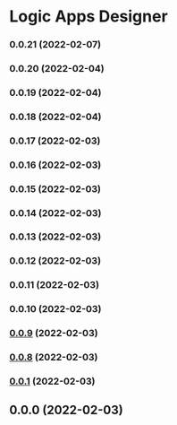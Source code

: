 # Logic Apps Designer
### 0.0.21 (2022-02-07)

### 0.0.20 (2022-02-04)

### 0.0.19 (2022-02-04)

### 0.0.18 (2022-02-04)

### 0.0.17 (2022-02-03)

### 0.0.16 (2022-02-03)

### 0.0.15 (2022-02-03)

### 0.0.14 (2022-02-03)

### 0.0.13 (2022-02-03)

### 0.0.12 (2022-02-03)

### 0.0.11 (2022-02-03)

### 0.0.10 (2022-02-03)

### [0.0.9](https://github.com/Azure/logic_apps_designer/compare/v0.0.8...v0.0.9) (2022-02-03)

### [0.0.8](https://github.com/Azure/logic_apps_designer/compare/v0.0.1...v0.0.8) (2022-02-03)

### [0.0.1](https://github.com/Azure/logic_apps_designer/compare/v0.0.0...v0.0.1) (2022-02-03)

## 0.0.0 (2022-02-03)
